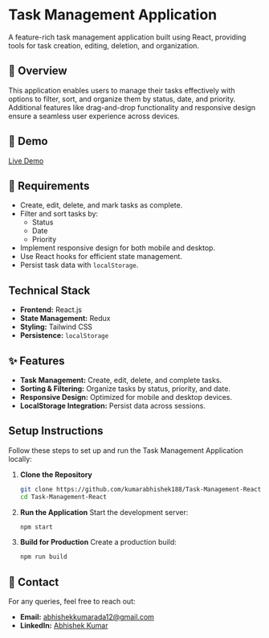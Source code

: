 # Task Management Application

A feature-rich task management application built using React, providing tools for task creation, editing, deletion, and organization.

## 🌟 Overview

This application enables users to manage their tasks effectively with options to filter, sort, and organize them by status, date, and priority. Additional features like drag-and-drop functionality and responsive design ensure a seamless user experience across devices.

## 🚀 Demo

[Live Demo](https://alltaskss.vercel.app)

## 📝 Requirements

- Create, edit, delete, and mark tasks as complete.
- Filter and sort tasks by:
  - Status
  - Date
  - Priority
- Implement responsive design for both mobile and desktop.
- Use React hooks for efficient state management.
- Persist task data with `localStorage`.

##  Technical Stack

- **Frontend:** React.js
- **State Management:** Redux
- **Styling:** Tailwind CSS
- **Persistence:** `localStorage`

## ✨ Features

- **Task Management:** Create, edit, delete, and complete tasks.
- **Sorting & Filtering:** Organize tasks by status, priority, and date.
- **Responsive Design:** Optimized for mobile and desktop devices.
- **LocalStorage Integration:** Persist data across sessions.

##  Setup Instructions

Follow these steps to set up and run the Task Management Application locally:

1. **Clone the Repository**
   ```bash
   git clone https://github.com/kumarabhishek188/Task-Management-React.git
   cd Task-Management-React
   ```

2. **Run the Application**
   Start the development server:
   ```bash
   npm start
   ```

3. **Build for Production**
   Create a production build:
   ```bash
   npm run build
   ```

## 📧 Contact

For any queries, feel free to reach out:

- **Email:** [abhishekkumarada12@gmail.com](mailto:abhishekkumarada12@gmail.com)
- **LinkedIn:** [Abhishek Kumar](https://www.linkedin.com/in/abhishek-kumar-92157823a/)
